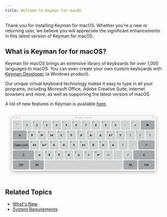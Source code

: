 ```yaml
---
title: Welcome to Keyman for macOS
---
```


Thank you for installing Keyman for macOS. Whether you're a new or returning user, 
we believe you will appreciate the significant enhancements in this latest
version of Keyman for macOS.

## What is Keyman for for macOS?

Keyman for macOS brings an extensive library of keyboards for over 1,000 
languages to macOS. You can even create your own custom keyboards with 
[Keyman Developer](https://keyman.com/developer) (a Windows product).

Our unique virtual keyboard technology makes it easy to type in all your programs, 
including Microsoft Office, Adobe Creative Suite, internet browsers and more, as well as 
supporting the latest version of macOS.

A list of new features in Keyman is available [here](whatsnew).

![](../mac_images/osk_amharic.png)

## Related Topics

-  [What's New](whatsnew)
-  [System Requirements](requirements)
